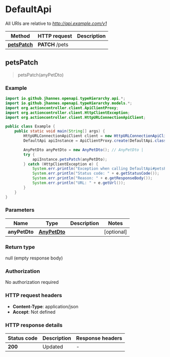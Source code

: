 # DefaultApi

All URIs are relative to *http://api.example.com/v1*

Method | HTTP request | Description
------------- | ------------- | -------------
[**petsPatch**](DefaultApi.md#petsPatch) | **PATCH** /pets | 



## petsPatch

> petsPatch(anyPetDto)



### Example

```java
import io.github.jhannes.openapi.typeHierarchy.api.*;
import io.github.jhannes.openapi.typeHierarchy.models.*;
import org.actioncontroller.client.ApiClientProxy;
import org.actioncontroller.client.HttpClientException;
import org.actioncontroller.client.HttpURLConnectionApiClient;

public class Example {
    public static void main(String[] args) {
        HttpURLConnectionApiClient client = new HttpURLConnectionApiClient("http://api.example.com/v1");
        DefaultApi apiInstance = ApiClientProxy.create(DefaultApi.class, httpClient);

        AnyPetDto anyPetDto = new AnyPetDto(); // AnyPetDto | 
        try {
            apiInstance.petsPatch(anyPetDto);
        } catch (HttpClientException e) {
            System.err.println("Exception when calling DefaultApi#petsPatch");
            System.err.println("Status code: " + e.getStatusCode());
            System.err.println("Reason: " + e.getResponseBody());
            System.err.println("URL: " + e.getUrl());
        }
    }
}
```

### Parameters


Name | Type | Description  | Notes
------------- | ------------- | ------------- | -------------
 **anyPetDto** | [**AnyPetDto**](AnyPetDto.md)|  | [optional]

### Return type

null (empty response body)

### Authorization

No authorization required

### HTTP request headers

- **Content-Type**: application/json
- **Accept**: Not defined

### HTTP response details
| Status code | Description | Response headers |
|-------------|-------------|------------------|
| **200** | Updated |  -  |

